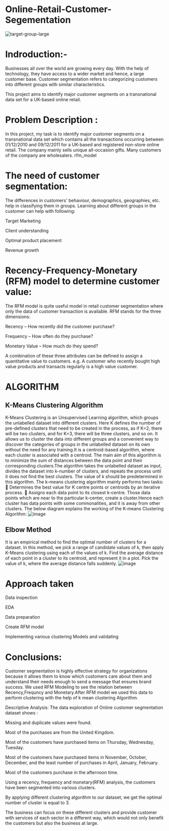 # Online-Retail-Customer-Segementation
![target-group-large](https://github.com/user-attachments/assets/df6ee5e2-f194-4cf8-ba2d-54d2f84b2dbd)



# Indroduction:-
Businesses all over the world are growing every day. With the help of technology, they have access to a wider market and hence, a large customer base. Customer segmentation refers to categorizing customers into different groups with similar characteristics.

This project aims to identify major customer segments on a transnational data set for a UK-based online retail.

# Problem Description :
In this project, my task is to identify major customer segments on a transnational data set which contains all the transactions occurring between 01/12/2010 and 09/12/2011 for a UK-based and registered non-store online retail. The company mainly sells unique all-occasion gifts. Many customers of the company are wholesalers. rfm_model

# The need of customer segmentation:
The differences in customers' behaviour, demographics, geographies, etc. help in classifying them in groups. Learning about different groups in the customer can help with following:

Target Marketing

Client understanding

Optimal product placement

Revenue growth

# Recency-Frequency-Monetary (RFM) model to determine customer value:
The RFM model is quite useful model in retail customer segmentation where only the data of customer transaction is available. RFM stands for the three dimensions:

Recency – How recently did the customer purchase?

Frequency – How often do they purchase?

Monetary Value – How much do they spend?

A combination of these three attributes can be defined to assign a quantitative value to customers. e.g. A customer who recently bought high value products and transacts regularly is a high value customer.

# ALGORITHM
## K-Means Clustering Algorithm

K-Means Clustering is an Unsupervised Learning algorithm, which groups the unlabelled dataset into different clusters. Here K defines the number of pre-defined clusters that need to be created in the process, as if K=2, there will be two clusters, and for K=3, there will be three clusters, and so on.
It allows us to cluster the data into different groups and a convenient way to discover the categories of groups in the unlabelled dataset on its own without the need for any training.It is a centroid-based algorithm, where each cluster is associated with a centroid. The main aim of this algorithm is to minimize the sum of distances between the data point and their corresponding clusters.The algorithm takes the unlabelled dataset as input, divides the dataset into k-number of clusters, and repeats the process until it does not find the best clusters. The value of k should be predetermined in this algorithm.
The k-means clustering algorithm mainly performs two tasks:
 Determines the best value for K centre points or centroids by an iterative process.
 Assigns each data point to its closest k-centre. Those data points which are near to the particular k-center, create a cluster.Hence each cluster has data points with some commonalities, and it is away from other clusters.
The below diagram explains the working of the K-means Clustering Algorithm:
![image](https://github.com/user-attachments/assets/1c03ced2-9c4a-4739-85ee-9a4923ba22ec)

## Elbow Method 
It is an empirical method to find the optimal number of clusters for a dataset. In this method, we pick a range of candidate values of k, then apply K-Means clustering using each of the values of k. Find the average distance of each point in a cluster to its centroid, and represent it in a plot. Pick the value of k, where the average distance falls suddenly.
![image](https://github.com/user-attachments/assets/aa583acb-3550-418a-8536-aee1c36b9a1e)



# Approach taken
Data inspection

EDA

Data preparation

Create RFM model

Implementing various clustering Models and validating

# Conclusions:
Customer segmentation is highly effective strategy for organizations because it allows them to know which customers care about them and understand their needs enough to send a message that ensures brand success.
We used RFM Modeling to see the relation between Recency,Frequncy and Monetary.After RFM model we used this data to perform clustering with the help of k mean clustering Algorithm.

Descriptive Analysis: The data exploration of Online customer segmentation dataset shows :

Missing and duplicate values were found.

Most of the purchases are from the United Kingdom.

Most of the customers have purchased items on Thursday, Wednesday, Tuesday.

Most of the customers have purchased items in November, October, December, and the least number of purchases in April, January, February.

Most of the customers purchase in the afternoon time.

Using a recency, frequency and monetary(RFM) analysis, the customers have been segmented into various clusters.

By applying different clustering algorithm to our dataset, we get the optimal number of cluster is equal to 3.

The business can focus on these different clusters and provide customer with services of each sector in a different way, which would not only benefit the customers but also the business at large.

